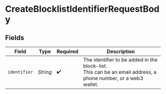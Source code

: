 # CreateBlocklistIdentifierRequestBody


## Fields

| Field           | Type        | Required                | Description                                                                                                       |
| --------------- | ----------- | ----------------------- | ----------------------------------------------------------------------------------------------------------------- |
| `identifier`    | *String*    | :heavy_check_mark:      | The identifier to be added in the block-list.<br/>This can be an email address, a phone number, or a web3 wallet. |
